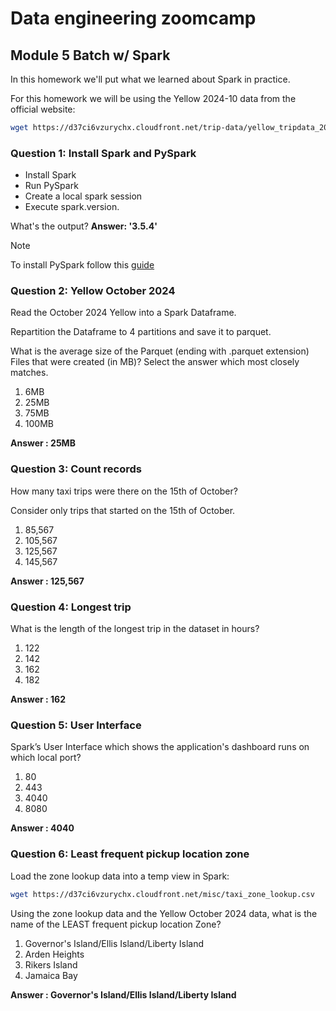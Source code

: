 # Data engineering zoomcamp
## Module 5 Batch w/ Spark

In this homework we'll put what we learned about Spark in practice.

For this homework we will be using the Yellow 2024-10 data from the official website: 

```bash
wget https://d37ci6vzurychx.cloudfront.net/trip-data/yellow_tripdata_2024-10.parquet
```


### Question 1: Install Spark and PySpark

- Install Spark
- Run PySpark
- Create a local spark session
- Execute spark.version.

What's the output?
**Answer: '3.5.4'**

> [!NOTE]
> To install PySpark follow this [guide](https://github.com/DataTalksClub/data-engineering-zoomcamp/blob/main/05-batch/setup/pyspark.md)


### Question 2: Yellow October 2024

Read the October 2024 Yellow into a Spark Dataframe.

Repartition the Dataframe to 4 partitions and save it to parquet.

What is the average size of the Parquet (ending with .parquet extension) Files that were created (in MB)? Select the answer which most closely matches.

1. 6MB
2. 25MB
3. 75MB
4. 100MB

**Answer : 25MB**

### Question 3: Count records 

How many taxi trips were there on the 15th of October?

Consider only trips that started on the 15th of October.

1. 85,567
2. 105,567
3. 125,567
4. 145,567

**Answer : 125,567**

### Question 4: Longest trip

What is the length of the longest trip in the dataset in hours?

1. 122
2. 142
3. 162
4. 182

**Answer : 162**

### Question 5: User Interface

Spark’s User Interface which shows the application's dashboard runs on which local port?

1. 80
2. 443
3. 4040
4. 8080

**Answer : 4040**

### Question 6: Least frequent pickup location zone

Load the zone lookup data into a temp view in Spark:

```bash
wget https://d37ci6vzurychx.cloudfront.net/misc/taxi_zone_lookup.csv
```

Using the zone lookup data and the Yellow October 2024 data, what is the name of the LEAST frequent pickup location Zone?

1. Governor's Island/Ellis Island/Liberty Island
2. Arden Heights
3. Rikers Island
4. Jamaica Bay

**Answer : Governor's Island/Ellis Island/Liberty Island**
